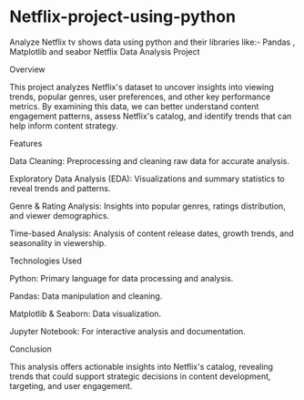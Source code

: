 # Netflix-project-using-python
Analyze Netflix tv shows data using python and their libraries like:- Pandas , Matplotlib and seabor
Netflix Data Analysis Project

Overview

This project analyzes Netflix's dataset to uncover insights into viewing trends, popular genres, user preferences, and other key performance metrics. By examining this data, we can better understand content engagement patterns, assess Netflix's catalog, and identify trends that can help inform content strategy.

Features

Data Cleaning: Preprocessing and cleaning raw data for accurate analysis.

Exploratory Data Analysis (EDA): Visualizations and summary statistics to reveal trends and patterns.

Genre & Rating Analysis: Insights into popular genres, ratings distribution, and viewer demographics.

Time-based Analysis: Analysis of content release dates, growth trends, and seasonality in viewership.


Technologies Used

Python: Primary language for data processing and analysis.

Pandas: Data manipulation and cleaning.

Matplotlib & Seaborn: Data visualization.

Jupyter Notebook: For interactive analysis and documentation.


Conclusion

This analysis offers actionable insights into Netflix's catalog, revealing trends that could support strategic decisions in content development, targeting, and user engagement.
